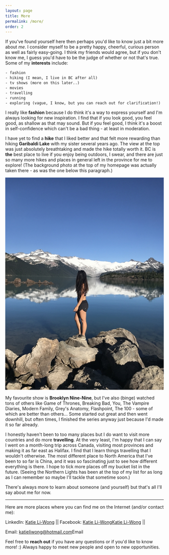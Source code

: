 ```yaml
---
layout: page
title: More
permalink: /more/
order: 2
--- 
```


If you've found yourself here then perhaps you'd like to know just a bit more about *me*. I consider myself to be a pretty happy, cheerful, curious person as well as fairly easy-going. I think my friends would agree, but if you don't know me, I guess you'd have to be the judge of whether or not that's true. Some of my **interests** include:
```
- fashion
- hiking (I mean, I live in BC after all)
- tv shows (more on this later..)
- movies
- travelling
- running
- exploring (vague, I know, but you can reach out for clarification!)
```
I really like **fashion** because I do think it's a way to express yourself and I'm always looking for new inspiration. I find that if you look good, you feel good, as shallow as that may sound. But if you feel good, I think it's a boost in self-confidence which can't be a bad thing - at least in moderation.

I have yet to find a **hike** that I liked better and that felt more rewarding than hiking **Garibaldi Lake** with my sister several years ago. The view at the top was just absolutely breathtaking and made the hike totally worth it. BC is **the** best place to live if you enjoy being outdoors, I swear, and there are just so many more hikes and places in general left in the province for me to explore! (The background photo at the top of my homepage was actually taken there - as was the one below this paragraph.)

![alt text](/assets/images/garibaldi.jpg "Garibaldi Lake View")

My favourite show is **Brooklyn Nine-Nine**, but I've also (binge) watched tons of others like Game of Thrones, Breaking Bad, You, The Vampire Diaries, Modern Family, Grey's Anatomy, Flashpoint, The 100 - some of which are better than others... Some started out great and then went downhill, but often times, I finished the series anyway just because I'd made it so far already.

I honestly haven't been to too many places but I do want to visit more countries and do more **travelling**. At the very least, I'm happy that I can say I went on a month-long trip across Canada, visiting most provinces and making it as far east as Halifax. I find that I learn things travelling that I wouldn't otherwise. The most different place to North America that I've been to so far is China, and it was so fascinating just to see how different everything is there. I hope to tick more places off my bucket list in the future. (Seeing the Northern Lights has been at the top of my list for as long as I can remember so maybe I'll tackle that sometime soon.)

There's always more to learn about someone (and yourself) but that's all I'll say about me for now.

***
Here are more places where you can find me on the Internet (and/or contact me):

LinkedIn: <a href="{{- site.linkedin_url -}}" class="icon-b fa-linkedin-in"> Katie Li-Wong<span class="label"></span></a> || Facebook: <a href="https://www.facebook.com/katliwong" class="icon-b fa-facebook-f"> Katie Li-Wong<span class="label">Katie Li-Wong</span></a> || 

Email: <a href="mailto:{{- site.email -}}" class="icon fa-envelope"> katieliwong@hotmail.com<span class="label">Email</span></a> 


Feel free to **reach out** if you have any questions or if you'd like to know more! :) Always happy to meet new people and open to new opportunities.
